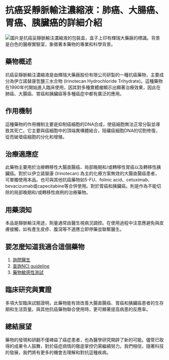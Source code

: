 # 抗癌妥靜脈輸注濃縮液：肺癌、大腸癌、胃癌、胰臟癌的詳細介紹
![圖片是抗癌妥靜脈輸注濃縮液的包裝盒，盒子上印有輝瑞大藥廠的標識。背景是白色的醫療實驗室，象徵著本藥物的專業和科學背景。](https://i.imgur.com/49q50qz.jpeg)

## 藥物概述
抗癌妥靜脈輸注濃縮液是由輝瑞大藥廠股份有限公司研製的一種抗癌藥物，主要成分為伊立諾替康氫鹽三水合物 (Irinotecan Hydrochloride Trihydrate)。這種藥物在1990年代開始進入臨床使用，因其對多種實體瘤顯示出顯著治療效果，因此在肺癌、大腸癌、胃癌和胰臟癌等多種癌症中都有廣泛的應用。

## 作用機制
這種藥物的作用機制主要是抑制癌細胞的DNA合成，使癌細胞無法正常分裂並導致其死亡。它主要與癌細胞中的頂端異構體結合，阻礦癌細胞DNA的切割修復，從而破壞癌細胞的分化和增殖。

## 治療適應症
此藥物主要用於治療轉移性大腸直腸癌、局部晚期和/或轉移性胃癌以及轉移性胰臟癌。對於以伊立諾替康 (Irinotecan) 為主的化療方案無效的大腸直腸癌患者，可單獨使用本品。也可與其他抗癌藥物如5-FU、folinic acid、cetuximab、bevacizumab或capecitabine等合併使用。對於胃癌和胰臟癌，則是作為不能切除的局部晚期和/或轉移性病例的治療藥物。

## 用藥須知
本品是靜脈輸注用途，劑量通常由醫生視病況調控。在使用過程中注意應避免與皮膚接觸，如有產生皮疹、腹瀉等不適應立即停藥並聯繫醫生。

## 要怎麼知道我適合這個藥物

1. [詢問醫生](./text/1-1.html)
2. [查詢NCI guideline](./text/1-2.html)
3. [藥物敏感性測試](./text/1-3.html)

## 臨床研究與實證
多項大型臨床試驗證明，此藥物能有效改善大腸直腸癌、胃癌和胰臟癌患者的生存期和生活質量。與其他抗癌藥物聯合使用時，更可顯著提高病患的反應率。

## 總結展望
藥物的發現和研翻不僅裨益了癌症患者，也為醫學研究開辟了新的可能。儘管已取得的成果令人鼓舞，對於癌症病情的徹底掌控仍需繼續努力。我們相信，隨著科技的發展，我們將有更多的機會去理解和對抗這種疾病。
